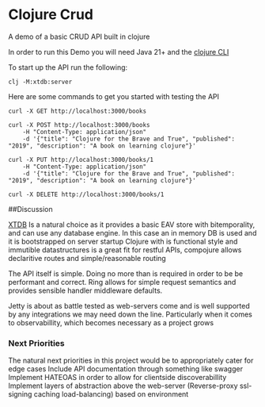 # Clojure Crud
A demo of a basic CRUD API built in clojure

In order to run this Demo you will need Java 21+ and the [clojure CLI](https://clojure.org/guides/install_clojure)


To start up the API run the following:

```
clj -M:xtdb:server
```


Here are some commands to get you started with testing the API

```
curl -X GET http://localhost:3000/books

curl -X POST http://localhost:3000/books
    -H "Content-Type: application/json"      
    -d '{"title": "Clojure for the Brave and True", "published": "2019", "description": "A book on learning clojure"}'

curl -X PUT http://localhost:3000/books/1 
    -H "Content-Type: application/json" 
    -d '{"title": "Clojure for the Brave and True", "published": "2019", "description": "A book on learning clojure"}'

curl -X DELETE http://localhost:3000/books/1
```

##Discussion

[XTDB](https://www.xtdb.com/) Is a natural choice as it provides a basic EAV store with bitemporality, and can use any database engine. In this case an in memory DB is used and it is bootstrapped on server startup
Clojure with is functional style and immutible datastructures is a great fit for restful APIs, compojure allows declaritive routes and simple/reasonable routing

The API itself is simple. Doing no more than is required in order to be be performant and correct. 
Ring allows for simple request semantics and provides sensible handler middleware defaults. 

Jetty is about as battle tested as web-servers come and is well supported by any integrations we may need down the line. Particularly when it comes to observabillity, which becomes necessary as a project grows

### Next Priorities

The natural next priorities in this project would be to appropriately cater for edge cases
Include API documentation through something like swagger
Implement HATEOAS in order to allow for clientside discoverabillity 
Implement layers of abstraction above the web-server (Reverse-proxy ssl-signing caching load-balancing) based on environment
